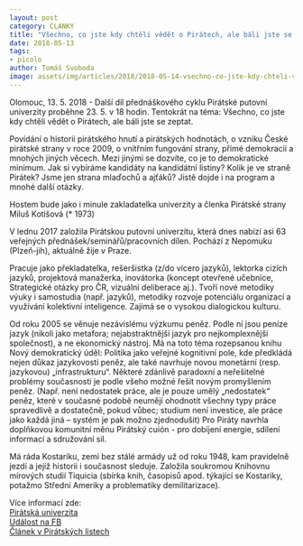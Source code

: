 ```yaml
---
layout: post
category: CLANKY
title: "Všechno, co jste kdy chtěli vědět o Pirátech, ale báli jste se zeptat"
date: 2018-05-13
tags: 
- picolo
author: Tomáš Svoboda
image: assets/img/articles/2018/2018-05-14-vsechno-co-jste-kdy-chteli-vedet-o-piratech-ale-bali-jste-se-zeptat.jpg   #751x422 pixelu
---
```

Olomouc, 13. 5. 2018 - Další díl přednáškového cyklu Pirátské putovní univerzity proběhne 23. 5. v 18 hodin. Tentokrát na téma: Všechno, co jste kdy chtěli vědět o Pirátech, ale báli jste se zeptat.

Povídání o historii pirátského hnutí a pirátských hodnotách, o vzniku České pirátské strany v roce 2009, o vnitřním fungování strany, přímé demokracii a mnohých jiných věcech. Mezi jinými se dozvíte, co je to demokratické minimum. Jak si vybíráme kandidáty na kandidátní listiny? Kolik je ve straně Pirátek? Jsme jen strana mlaďochů a ajťáků? Jistě dojde i na program a mnohé další otázky.

Hostem bude jako i minule zakladatelka univerzity a členka Pirátské strany Miluš Kotišová (* 1973) 

V lednu 2017 založila Pirátskou putovní univerzitu, která dnes nabízí asi 63 veřejných přednášek/seminářů/pracovních dílen. Pochází z Nepomuku (Plzeň-jih), aktuálně žije v Praze. 

Pracuje jako překladatelka, rešeršistka (z/do vícero jazyků), lektorka cizích jazyků, projektová manažerka, inovátorka (koncept otevřené učebnice, Strategické otázky pro ČR, vizuální deliberace aj.). Tvoří nové metodiky výuky i samostudia (např. jazyků), metodiky rozvoje potenciálu organizací a využívání kolektivní inteligence. Zajímá se o vysokou dialogickou kulturu. 

Od roku 2005 se věnuje nezávislému výzkumu peněz. Podle ní jsou peníze jazyk (nikoli jako metafora; nejabstraktnější jazyk pro nejkomplexnější společnost), a ne ekonomický nástroj. Má na toto téma rozepsanou knihu Nový demokratický úděl: Politika jako veřejné kognitivní pole, kde předkládá nejen důkaz jazykovosti peněz, ale také navrhuje novou monetární (resp. jazykovou) „infrastrukturu“. Některé zdánlivě paradoxní a neřešitelné problémy současnosti je podle všeho možné řešit novým promyšlením peněz. (Např. není nedostatek práce, ale je pouze umělý „nedostatek“ peněz, které v současné podobě neumějí ohodnotit všechny typy práce spravedlivě a dostatečně, pokud vůbec; studium není investice, ale práce jako každá jiná – systém je pak možno zjednodušit) Pro Piráty navrhla doplňkovou komunitní měnu Pirátský cuión - pro dobíjení energie, sdílení informací a sdružování sil. 

Má ráda Kostariku, zemi bez stálé armády už od roku 1948, kam pravidelně jezdí a jejíž historii i současnost sleduje. Založila soukromou Knihovnu mírových studií Tiquicia (sbírka knih, časopisů apod. týkající se Kostariky, potažmo Střední Ameriky a problematiky demilitarizace). 

Více informací zde:  
[Pirátská univerzita](https://goo.gl/V4e45p)  
[Událost na FB](https://goo.gl/t63mGN)  
[Článek v Pirátských listech](https://goo.gl/KonfJd)
